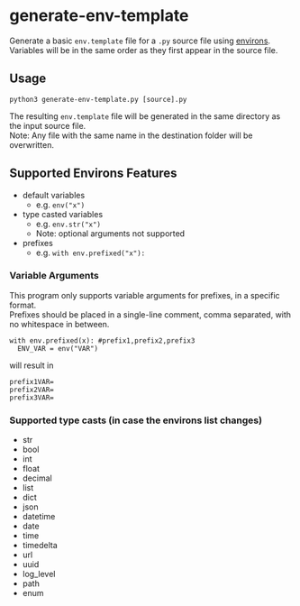 # generate-env-template
Generate a basic `env.template` file for a `.py` source file using [environs](https://pypi.org/project/environs/). 
Variables will be in the same order as they first appear in the source file.

## Usage
`python3 generate-env-template.py [source].py`

The resulting `env.template` file will be generated in the same directory as the input source file.  
Note: Any file with the same name in the destination folder will be overwritten.

## Supported Environs Features
- default variables 
  - e.g. `env("x")`
- type casted variables
  - e.g. `env.str("x")`
  - Note: optional arguments not supported
- prefixes
  - e.g. `with env.prefixed("x"):`

### Variable Arguments
This program only supports variable arguments for prefixes, in a specific format.  
Prefixes should be placed in a single-line comment, comma separated, with no whitespace in between.

```
with env.prefixed(x): #prefix1,prefix2,prefix3
  ENV_VAR = env("VAR")
```  
will result in
```
prefix1VAR=
prefix2VAR=
prefix3VAR=
```

### Supported type casts (in case the environs list changes)
- str
- bool
- int
- float
- decimal
- list
- dict
- json
- datetime
- date
- time
- timedelta
- url
- uuid
- log_level
- path
- enum

